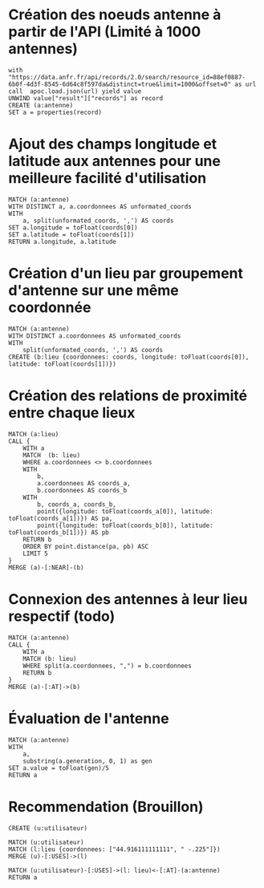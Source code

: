 # Création des noeuds antenne à partir de l'API (Limité à 1000 antennes)
```
with "https://data.anfr.fr/api/records/2.0/search/resource_id=88ef0887-6b0f-4d3f-8545-6d64c8f597da&distinct=true&limit=1000&offset=0" as url
call  apoc.load.json(url) yield value
UNWIND value["result"]["records"] as record
CREATE (a:antenne)
SET a = properties(record)
```

# Ajout des champs longitude et latitude aux antennes pour une meilleure facilité d'utilisation
```
MATCH (a:antenne)
WITH DISTINCT a, a.coordonnees AS unformated_coords
WITH
    a, split(unformated_coords, ',') AS coords
SET a.longitude = toFloat(coords[0])
SET a.latitude = toFloat(coords[1])
RETURN a.longitude, a.latitude
```

# Création d'un lieu par groupement d'antenne sur une même coordonnée
```
MATCH (a:antenne)
WITH DISTINCT a.coordonnees AS unformated_coords
WITH
    split(unformated_coords, ',') AS coords
CREATE (b:lieu {coordonnees: coords, longitude: toFloat(coords[0]), latitude: toFloat(coords[1])})
```

# Création des relations de proximité entre chaque lieux
```
MATCH (a:lieu)
CALL {
    WITH a
    MATCH  (b: lieu)
    WHERE a.coordonnees <> b.coordonnees
    WITH
        b,
        a.coordonnees AS coords_a,
        b.coordonnees AS coords_b
    WITH
        b, coords_a, coords_b,
        point({longitude: toFloat(coords_a[0]), latitude: toFloat(coords_a[1])}) AS pa,
        point({longitude: toFloat(coords_b[0]), latitude: toFloat(coords_b[1])}) AS pb
    RETURN b
    ORDER BY point.distance(pa, pb) ASC
    LIMIT 5
}
MERGE (a)-[:NEAR]-(b)
```

# Connexion des antennes à leur lieu respectif (todo)
```
MATCH (a:antenne)
CALL {
    WITH a
    MATCH (b: lieu)
    WHERE split(a.coordonnees, ",") = b.coordonnees
    RETURN b
}
MERGE (a)-[:AT]->(b)
```

# Évaluation de l'antenne
```
MATCH (a:antenne)
WITH
    a,
    substring(a.generation, 0, 1) as gen
SET a.value = toFloat(gen)/5
RETURN a
```

# Recommendation (Brouillon)
```
CREATE (u:utilisateur)

MATCH (u:utilisateur)
MATCH (l:lieu {coordonnees: ["44.916111111111", " -.225"]})
MERGE (u)-[:USES]->(l)

MATCH (u:utilisateur)-[:USES]->(l: lieu)<-[:AT]-(a:antenne)
RETURN a
```

